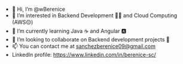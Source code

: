 - 👋 Hi, I’m @wBerenice
- 👀 I’m interested in Backend Development 🧙‍♂️ and Cloud Computing (AWS🟡)
- 🌱 I’m currently learning Java ☕ and Angular 🅰️
- 💞️ I’m looking to collaborate on Backend development projects 🤖
- 📫 You can contact me at sanchezberenice09@gmail.com
- LinkedIn profile: https://www.linkedin.com/in/berenice-sc/

